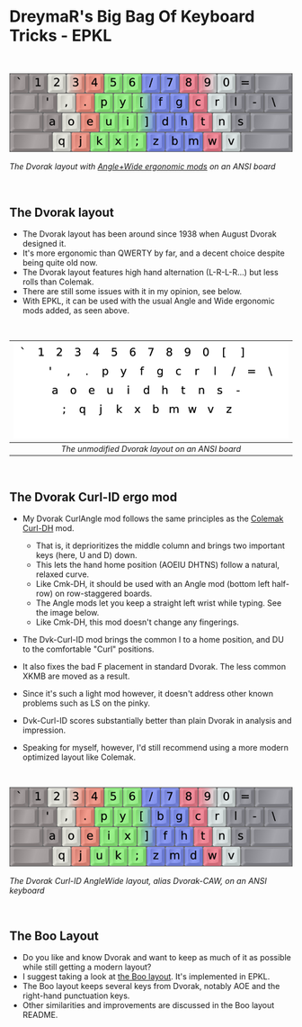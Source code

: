 DreymaR's Big Bag Of Keyboard Tricks - EPKL
===========================================
<br>

![EPKL help image for Dvorak-AWide on an ANSI board](./Dvk-Images/Dvorak_ANS-AWide_EPKL.png)

_The Dvorak layout with [Angle+Wide ergonomic mods][BB_AWi] on an ANSI board_

<br>

The Dvorak layout
-----------------
- The Dvorak layout has been around since 1938 when August Dvorak designed it.
- It's more ergonomic than QWERTY by far, and a decent choice despite being quite old now.
- The Dvorak layout features high hand alternation (L-R-L-R...) but less rolls than Colemak.
- There are still some issues with it in my opinion, see below.
- With EPKL, it can be used with the usual Angle and Wide ergonomic mods added, as seen above.
<br>

|![EPKL help image for Dvorak on an ANSI board](./Dvk-eD_ANS/state0.png)|
|   :---:   |
|_The unmodified Dvorak layout on an ANSI board_|

<br>

The Dvorak Curl-ID ergo mod
---------------------------
- My Dvorak CurlAngle mod follows the same principles as the [Colemak Curl-DH][BB_CAW] mod.
    - That is, it deprioritizes the middle column and brings two important keys (here, U and D) down.
    - This lets the hand home position (AOEIU DHTNS) follow a natural, relaxed curve.
    - Like Cmk-DH, it should be used with an Angle mod (bottom left half-row) on row-staggered boards.
    - The Angle mods let you keep a straight left wrist while typing. See the image below.
    - Like Cmk-DH, this mod doesn't change any fingerings.

- The Dvk-Curl-ID mod brings the common I to a home position, and DU to the comfortable "Curl" positions.
- It also fixes the bad F placement in standard Dvorak. The less common XKMB are moved as a result.
- Since it's such a light mod however, it doesn't address other known problems such as LS on the pinky.
- Dvk-Curl-ID scores substantially better than plain Dvorak in analysis and impression.
- Speaking for myself, however, I'd still recommend using a more modern optimized layout like Colemak.
<br>

![EPKL help image for Dvorak-Curl(ID)AWide on an ANSI board](./Dvk-Images/Dvorak_ANS-CurlAWide_EPKL.png)

_The Dvorak Curl-ID AngleWide layout, alias Dvorak-CAW, on an ANSI keyboard_

<br>

The Boo Layout
--------------
- Do you like and know Dvorak and want to keep as much of it as possible while still getting a modern layout?
- I suggest taking a look at [the Boo layout][BooLay]. It's implemented in EPKL.
- The Boo layout keeps several keys from Dvorak, notably AOE and the right-hand punctuation keys.
- Other similarities and improvements are discussed in the Boo layout README.


[BB_AWi]: https://dreymar.colemak.org/ergo-mods.html#AngleWide (DreymaR's Big Bag of Tricks on Angle+Wide ergo mods)
[BB_CAW]: https://dreymar.colemak.org/ergo-mods.html#CurlDH (DreymaR's Big Bag of Tricks on the Curl-DH ergo mod)
[BooLay]: ../Boo/ (The Boo layout in EPKL)
